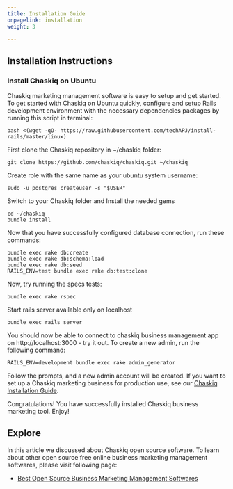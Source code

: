 ```yaml
---
title: Installation Guide
onpagelink: installation
weight: 3

---
```

Installation Instructions
-------------------------

### Install Chaskiq on Ubuntu

Chaskiq marketing management software is easy to setup and get started. To get started with Chaskiq on Ubuntu quickly, configure and setup Rails development environment with the necessary dependencies packages by running this script in terminal:

    bash <(wget -qO- https://raw.githubusercontent.com/techAPJ/install-rails/master/linux)

First clone the Chaskiq repository in ~/chaskiq folder:

    git clone https://github.com/chaskiq/chaskiq.git ~/chaskiq

Create role with the same name as your ubuntu system username:

    sudo -u postgres createuser -s "$USER"

Switch to your Chaskiq folder and Install the needed gems

    cd ~/chaskiq
    bundle install

Now that you have successfully configured database connection, run these commands:

    bundle exec rake db:create 
    bundle exec rake db:schema:load
    bundle exec rake db:seed
    RAILS_ENV=test bundle exec rake db:test:clone

Now, try running the specs tests:

    bundle exec rake rspec

Start rails server available only on localhost

    bundle exec rails server

You should now be able to connect to chaskiq business management app on http://localhost:3000 - try it out. To create a new admin, run the following command:

    RAILS_ENV=development bundle exec rake admin_generator

Follow the prompts, and a new admin account will be created. If you want to set up a Chaskiq marketing business for production use, see our [Chaskiq Installation Guide](https://dev.chaskiq.io/en/collections/production-configuration).

Congratulations! You have successfully installed Chaskiq business marketing tool. Enjoy!

Explore
-------

In this article we discussed about Chaskiq open source software. To learn about other open source free online business marketing management softwares, please visit following page:

*   [Best Open Source Business Marketing Management Softwares](https://products.containerize.com/marketing-automation)